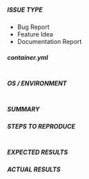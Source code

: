 <!--- Verify first that your issue/request is not already reported in GitHub -->

##### ISSUE TYPE
<!--- Pick one item below and delete the rest: -->
 - Bug Report
 - Feature Idea
 - Documentation Report

##### container.yml 
<!--- Paste verbatim a copy of your container.yml between the quotes below -->
```

```

##### OS / ENVIRONMENT
<!--- Paste output from `ansible-container --debug version` between the quotes below -->
```

```
##### SUMMARY
<!--- Explain the problem briefly -->

##### STEPS TO REPRODUCE
<!---
For bugs, show exactly how to reproduce the problem.
For new features, show how the feature would be used.
-->

<!--- Paste any example commands between quotes below -->
```

```

<!--- You can also paste gist.github.com links for larger files -->

##### EXPECTED RESULTS
<!--- What did you expect to happen when running the steps above? -->

##### ACTUAL RESULTS
<!--- What actually happened? If possible run with debugging (--debug) -->

<!--- Paste verbatim command output between quotes below -->
```

```
